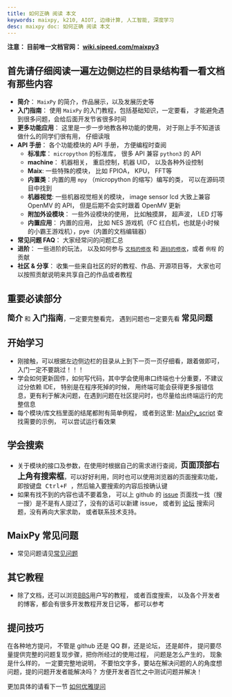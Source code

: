```yaml
---
title: 如何正确 阅读 本文
keywords: maixpy, k210, AIOT, 边缘计算, 人工智能, 深度学习
desc: maixpy doc: 如何正确 阅读 本文
---
```


**注意： 目前唯一文档官网： [wiki.sipeed.com/maixpy3](https://wiki.sipeed.com/maixpy)**

## 首先请仔细阅读一遍左边侧边栏的目录结构看一看文档有那些内容

* **简介**： `MaixPy` 的简介，作品展示，以及发展历史等
* **入门指南**： 使用 `MaixPy` 的入门教程，包括基础知识，一定要看， 才能避免遇到很多问题，会给后面开发节省很多时间
* **更多功能应用**： 这里是一步一步地教各种功能的使用， 对于刚上手不知道该做什么的同学们很有用， 仔细读哦
* **API 手册**： 各个功能模块的 API 手册， 方便编程时查阅
  * **标准库**： `micropython` 的标准库， 很多 API 兼容 `python3` 的 API
  * **machine**： 机器相关， 重启控制，机器 UID， 以及各种外设控制
  * **Maix**: 一些特殊的模块， 比如 FPIOA， KPU， FFT等
  * **内置类**：内置的用 `mpy` （micropython 的缩写）编写的类， 可以在源码项目中找到
  * **机器视觉**: 一些机器视觉相关的模块， image sensor lcd 大致上兼容 OpenMV 的 API， 但是后期不会实时跟着 OpenMV 更新
  * **附加外设模块**： 一些外设模块的使用， 比如触摸屏， 超声波， LED 灯等
  * **内置应用**： 内置的应用， 比如 NES 游戏机（FC 红白机，也就是小时候的小霸王游戏机），pye（内置的文档编辑器）
* **常见问题 FAQ**： 大家经常问的问题汇总
* **进阶**： 一些进阶的玩法， 以及如何参与 [`文档的修改`](./contribute/doc_convention.md) 和 [`源码的修改`](./contribute/code_convention.md)，或者 `例程` 的贡献
* **社区 & 分享**： 收集一些来自社区的好的教程、作品、开源项目等， 大家也可以按照贡献说明来共享自己的作品或者教程

## 重要必读部分

<code><strong><font size=4>简介</font></strong></code> 和 <code><strong><font size=4>入门指南</font></strong></code>，一定要完整看完， 遇到问题也一定要先看 <code><strong><font size=4>常见问题</font></strong></code>

## 开始学习

* 刚接触，可以根据左边侧边栏的目录从上到下一页一页仔细看，跟着做即可， 入门一定不要跳过！！！
* 学会如何更新固件，如何写代码，其中学会使用串口终端也十分重要，不建议过分依赖 IDE， 特别是在程序死掉的时候， 用终端可能会获得更多报错信息，更有利于解决问题，在遇到问题在社区提问时，也尽量给出终端运行的完整信息
* 每个模块/库文档里面的结尾都附有简单例程， 或者到这里: [MaixPy_script](https://github.com/sipeed/MaixPy_scripts) 查找需要的示例， 可以尝试运行看效果

## 学会搜索

* 关于模块的接口及参数，在使用时根据自己的需求进行查阅，<code><strong><font size=4>页面顶部右上角有搜索框</font></strong></code>，可以好好利用，同时也可以使用浏览器的页面搜索功能，即按键盘<kbd> Ctrl+F </kbd>，然后输入要搜索的内容后按确认键
* 如果有找不到的内容也请不要着急， 可以上 github 的 [issue](https://github.com/sipeed/MaixPy/issues) 页面找一找（搜一搜）是不是有人提过了，没有的话可以新建 issue， 或者到 [论坛](https://bbs.sipeed.com) 搜索问题，没有再向大家求助， 或者联系技术支持。

## MaixPy 常见问题

* 常见问题请见[常见问题](./others/maixpy_faq.md)

## 其它教程

* 除了文档，还可以浏览[BBS](https://bbs.sipeed.com)用户写的教程， 或者百度搜索， 以及各个开发者的博客，都会有很多开发教程开发日记等， 都可以参考

## 提问技巧

在各种地方提问， 不管是  github 还是 QQ 群，还是论坛， 还是邮件， 提问要尽量提供完整的问题复现步骤，把你所经过的使用过程， 问题是怎么产生的， 现象是什么样的， 一定要完整地说明， 不要怕文字多，要站在解决问题的人的角度想问题，提的问题开发者能解决吗？ 方便开发者百忙之中测试问题并解决！

更加具体的请看下一节 [如何优雅提问](./how_to_ask.md)




